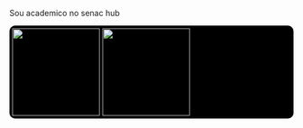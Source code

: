 Sou academico no senac hub

<div style="display: flex; gap: 5px; background-color: #000; padding: 5px; border-radius: 10px; align-items: center; max-width: 100%;">
  <!-- GitHub Stats Image com tema city_lights -->
  <a href="https://beacons.ai/joaoifr">
    <img height="155em" width="auto" src="https://github-readme-stats.vercel.app/api?username=joaoifr&show_icons=true&theme=city_lights&include_all_commits=true&count_private=true">
  </a>

  <!-- GitHub Top Languages Image com tema city_lights -->
  <img height="155em" width="auto" src="https://github-readme-stats.vercel.app/api/top-langs/?username=joaoifr&layout=compact&langs_count=16&theme=city_lights&title_color=00FFFF&text_color=FFFFFF&icon_color=00FFFF&bg_color=000000&border_color=00FFFF">
</div>








